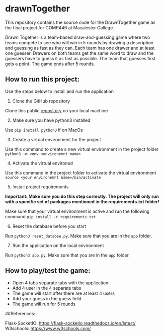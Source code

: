 # drawnTogether
This repository contains the source code for the DrawnTogether game as the final project for COMP446 at Macalester College.

Drawn Together is a team-based draw-and-guessing game where two teams compete to see who will win in 5 rounds by drawing a description and guessing as fast as they can. 
Each team has one drawer and at least one guesser. Drawers on both teams get the same word to draw and the guessers have to guess it as fast as possible. The team that guesses first gets a point. The game ends after 5 rounds. 

## How to run this project:

Use the steps below to install and run the application

1. Clone the GitHub repository

Clone this public [repository](https://github.com/LunguRadu/drawnTogether) on your local machine

2. Make sure you have python3 installed

Use `pip install python3` if on MacOs

3. Create a virtual environment for the project

Use this command to create a new virtual environment in the project folder `python3 -m venv <environemnt name>`

4. Activate the virtual environed 

Use this command in the project folder to activate the virtual environment 
`source <your environemnt name>/bin/activate`

5. Install project requirements 

<strong> Important: Make sure you do this step correctly. The project will only run with a specific set of packages mentioned in the requirements.txt folder!</strong>

Make sure that your virtual environment is active and run the following command
`pip install -r requirements.txt`

6. Reset the database before you start 

Run `python3 reset_databse.py`. Make sure that you are in the `app` folder. 

7. Run the application on the local environment

Run `python3 app.py`. Make sure that you are in the `app` folder. 

## How to play/test the game:

- Open 4 tabs separate tabs with the application
- Add 4 user in the 4 separate tabs
- The game will start after there are at least 4 users
- Add your guess in the guess field
- The game will run for 5 rounds

##References:

Flask-SocketIO: https://flask-socketio.readthedocs.io/en/latest/  
W3schools: https://www.w3schools.com/


